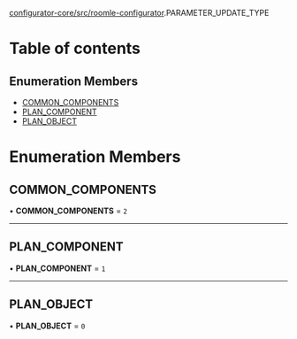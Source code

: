 [configurator-core/src/roomle-configurator](../modules/configurator_core_src_roomle_configurator.md).PARAMETER_UPDATE_TYPE

# Table of contents

## Enumeration Members

- [COMMON\_COMPONENTS](configurator_core_src_roomle_configurator.PARAMETER_UPDATE_TYPE.md#common_components)
- [PLAN\_COMPONENT](configurator_core_src_roomle_configurator.PARAMETER_UPDATE_TYPE.md#plan_component)
- [PLAN\_OBJECT](configurator_core_src_roomle_configurator.PARAMETER_UPDATE_TYPE.md#plan_object)

# Enumeration Members

## COMMON\_COMPONENTS

• **COMMON\_COMPONENTS** = ``2``

___

## PLAN\_COMPONENT

• **PLAN\_COMPONENT** = ``1``

___

## PLAN\_OBJECT

• **PLAN\_OBJECT** = ``0``
